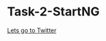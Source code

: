 # Task-2-StartNG
[Lets go to Twitter](https://twitter.com/BudiNorbertMbua/status/1165262457990000641)
